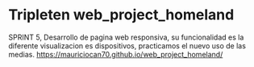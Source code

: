 # Tripleten web_project_homeland
SPRINT 5, Desarrollo de pagina web responsiva, su funcionalidad es la diferente visualizacion es dispositivos, practicamos el nuevo uso de las medias. 
https://mauriciocan70.github.io/web_project_homeland/
